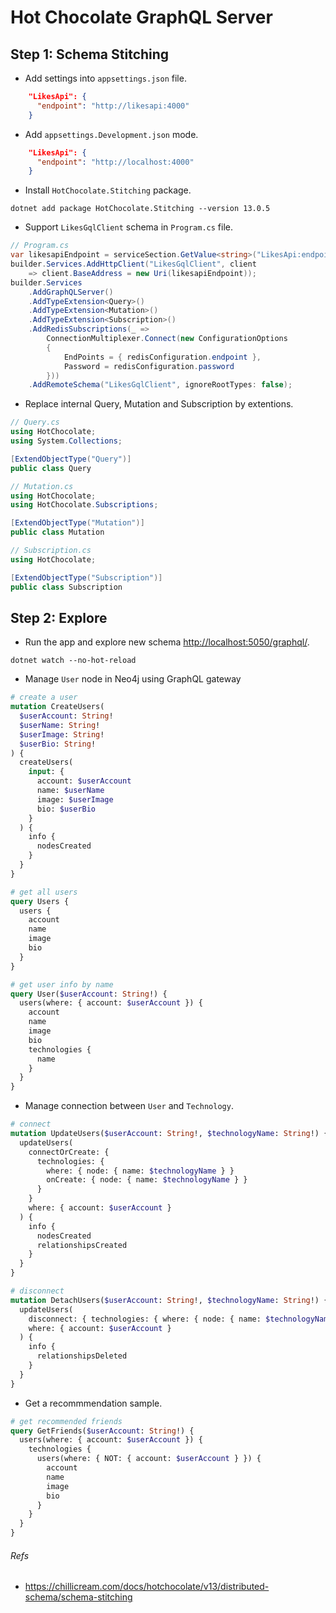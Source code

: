 # Hot Chocolate GraphQL Server

## Step 1: Schema Stitching

- Add settings into `appsettings.json` file.

```json
    "LikesApi": {
      "endpoint": "http://likesapi:4000"
    }
```

- Add `appsettings.Development.json` mode.

```json
    "LikesApi": {
      "endpoint": "http://localhost:4000"
    }
```

- Install `HotChocolate.Stitching` package.

```dotnet
dotnet add package HotChocolate.Stitching --version 13.0.5
```

- Support `LikesGqlClient` schema in `Program.cs` file.

```cs
// Program.cs
var likesapiEndpoint = serviceSection.GetValue<string>("LikesApi:endpoint");
builder.Services.AddHttpClient("LikesGqlClient", client
    => client.BaseAddress = new Uri(likesapiEndpoint));
builder.Services
    .AddGraphQLServer()
    .AddTypeExtension<Query>()
    .AddTypeExtension<Mutation>()
    .AddTypeExtension<Subscription>()
    .AddRedisSubscriptions(_ =>
        ConnectionMultiplexer.Connect(new ConfigurationOptions
        {
            EndPoints = { redisConfiguration.endpoint },
            Password = redisConfiguration.password
        }))
    .AddRemoteSchema("LikesGqlClient", ignoreRootTypes: false);
```

- Replace internal Query, Mutation and Subscription by extentions.

```cs
// Query.cs
using HotChocolate;
using System.Collections;

[ExtendObjectType("Query")]
public class Query
```

```cs
// Mutation.cs
using HotChocolate;
using HotChocolate.Subscriptions;

[ExtendObjectType("Mutation")]
public class Mutation
```

```cs
// Subscription.cs
using HotChocolate;

[ExtendObjectType("Subscription")]
public class Subscription
```

## Step 2: Explore

- Run the app and explore new schema [http://localhost:5050/graphql/](http://localhost:5050/graphql/).

```dotnet
dotnet watch --no-hot-reload
```

- Manage `User` node in Neo4j using GraphQL gateway

```graphql
# create a user
mutation CreateUsers(
  $userAccount: String!
  $userName: String!
  $userImage: String!
  $userBio: String!
) {
  createUsers(
    input: {
      account: $userAccount
      name: $userName
      image: $userImage
      bio: $userBio
    }
  ) {
    info {
      nodesCreated
    }
  }
}

# get all users
query Users {
  users {
    account
    name
    image
    bio
  }
}

# get user info by name
query User($userAccount: String!) {
  users(where: { account: $userAccount }) {
    account
    name
    image
    bio
    technologies {
      name
    }
  }
}
```

- Manage connection between `User` and `Technology`.

```graphql
# connect
mutation UpdateUsers($userAccount: String!, $technologyName: String!) {
  updateUsers(
    connectOrCreate: {
      technologies: {
        where: { node: { name: $technologyName } }
        onCreate: { node: { name: $technologyName } }
      }
    }
    where: { account: $userAccount }
  ) {
    info {
      nodesCreated
      relationshipsCreated
    }
  }
}

# disconnect
mutation DetachUsers($userAccount: String!, $technologyName: String!) {
  updateUsers(
    disconnect: { technologies: { where: { node: { name: $technologyName } } } }
    where: { account: $userAccount }
  ) {
    info {
      relationshipsDeleted
    }
  }
}
```

- Get a recommmendation sample.

```graphql
# get recommended friends
query GetFriends($userAccount: String!) {
  users(where: { account: $userAccount }) {
    technologies {
      users(where: { NOT: { account: $userAccount } }) {
        account
        name
        image
        bio
      }
    }
  }
}
```

###### Refs

- https://chillicream.com/docs/hotchocolate/v13/distributed-schema/schema-stitching
